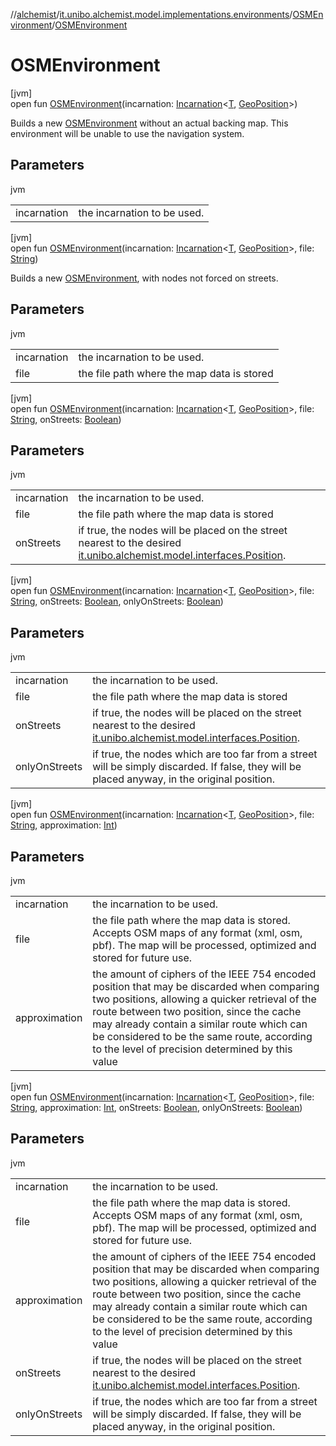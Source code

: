 //[alchemist](../../../index.md)/[it.unibo.alchemist.model.implementations.environments](../index.md)/[OSMEnvironment](index.md)/[OSMEnvironment](-o-s-m-environment.md)

# OSMEnvironment

[jvm]\
open fun [OSMEnvironment](-o-s-m-environment.md)(incarnation: [Incarnation](../../it.unibo.alchemist.model.interfaces/-incarnation/index.md)<[T](https://docs.oracle.com/javase/8/docs/api/java/lang/Iterable.html), [GeoPosition](../../it.unibo.alchemist.model.interfaces/-geo-position/index.md)>)

Builds a new [OSMEnvironment](index.md) without an actual backing map. This environment will be unable to use the navigation system.

## Parameters

jvm

| | |
|---|---|
| incarnation | the incarnation to be used. |

[jvm]\
open fun [OSMEnvironment](-o-s-m-environment.md)(incarnation: [Incarnation](../../it.unibo.alchemist.model.interfaces/-incarnation/index.md)<[T](https://docs.oracle.com/javase/8/docs/api/java/lang/Iterable.html), [GeoPosition](../../it.unibo.alchemist.model.interfaces/-geo-position/index.md)>, file: [String](https://docs.oracle.com/javase/8/docs/api/java/lang/String.html))

Builds a new [OSMEnvironment](index.md), with nodes not forced on streets.

## Parameters

jvm

| | |
|---|---|
| incarnation | the incarnation to be used. |
| file | the file path where the map data is stored |

[jvm]\
open fun [OSMEnvironment](-o-s-m-environment.md)(incarnation: [Incarnation](../../it.unibo.alchemist.model.interfaces/-incarnation/index.md)<[T](https://docs.oracle.com/javase/8/docs/api/java/lang/Iterable.html), [GeoPosition](../../it.unibo.alchemist.model.interfaces/-geo-position/index.md)>, file: [String](https://docs.oracle.com/javase/8/docs/api/java/lang/String.html), onStreets: [Boolean](https://kotlinlang.org/api/latest/jvm/stdlib/kotlin/-boolean/index.html))

## Parameters

jvm

| | |
|---|---|
| incarnation | the incarnation to be used. |
| file | the file path where the map data is stored |
| onStreets | if true, the nodes will be placed on the street nearest to the desired [it.unibo.alchemist.model.interfaces.Position](../../it.unibo.alchemist.model.interfaces/-position/index.md). |

[jvm]\
open fun [OSMEnvironment](-o-s-m-environment.md)(incarnation: [Incarnation](../../it.unibo.alchemist.model.interfaces/-incarnation/index.md)<[T](https://docs.oracle.com/javase/8/docs/api/java/lang/Iterable.html), [GeoPosition](../../it.unibo.alchemist.model.interfaces/-geo-position/index.md)>, file: [String](https://docs.oracle.com/javase/8/docs/api/java/lang/String.html), onStreets: [Boolean](https://kotlinlang.org/api/latest/jvm/stdlib/kotlin/-boolean/index.html), onlyOnStreets: [Boolean](https://kotlinlang.org/api/latest/jvm/stdlib/kotlin/-boolean/index.html))

## Parameters

jvm

| | |
|---|---|
| incarnation | the incarnation to be used. |
| file | the file path where the map data is stored |
| onStreets | if true, the nodes will be placed on the street nearest to the desired [it.unibo.alchemist.model.interfaces.Position](../../it.unibo.alchemist.model.interfaces/-position/index.md). |
| onlyOnStreets | if true, the nodes which are too far from a street will be simply discarded. If false, they will be placed anyway, in the original position. |

[jvm]\
open fun [OSMEnvironment](-o-s-m-environment.md)(incarnation: [Incarnation](../../it.unibo.alchemist.model.interfaces/-incarnation/index.md)<[T](https://docs.oracle.com/javase/8/docs/api/java/lang/Iterable.html), [GeoPosition](../../it.unibo.alchemist.model.interfaces/-geo-position/index.md)>, file: [String](https://docs.oracle.com/javase/8/docs/api/java/lang/String.html), approximation: [Int](https://kotlinlang.org/api/latest/jvm/stdlib/kotlin/-int/index.html))

## Parameters

jvm

| | |
|---|---|
| incarnation | the incarnation to be used. |
| file | the file path where the map data is stored. Accepts OSM maps of any format (xml, osm, pbf). The map will be processed, optimized and stored for future use. |
| approximation | the amount of ciphers of the IEEE 754 encoded position that may be discarded when comparing two positions, allowing a quicker retrieval of the route between two position, since the cache may already contain a similar route which can be considered to be the same route, according to the level of precision determined by this value |

[jvm]\
open fun [OSMEnvironment](-o-s-m-environment.md)(incarnation: [Incarnation](../../it.unibo.alchemist.model.interfaces/-incarnation/index.md)<[T](https://docs.oracle.com/javase/8/docs/api/java/lang/Iterable.html), [GeoPosition](../../it.unibo.alchemist.model.interfaces/-geo-position/index.md)>, file: [String](https://docs.oracle.com/javase/8/docs/api/java/lang/String.html), approximation: [Int](https://kotlinlang.org/api/latest/jvm/stdlib/kotlin/-int/index.html), onStreets: [Boolean](https://kotlinlang.org/api/latest/jvm/stdlib/kotlin/-boolean/index.html), onlyOnStreets: [Boolean](https://kotlinlang.org/api/latest/jvm/stdlib/kotlin/-boolean/index.html))

## Parameters

jvm

| | |
|---|---|
| incarnation | the incarnation to be used. |
| file | the file path where the map data is stored. Accepts OSM maps of any format (xml, osm, pbf). The map will be processed, optimized and stored for future use. |
| approximation | the amount of ciphers of the IEEE 754 encoded position that may be discarded when comparing two positions, allowing a quicker retrieval of the route between two position, since the cache may already contain a similar route which can be considered to be the same route, according to the level of precision determined by this value |
| onStreets | if true, the nodes will be placed on the street nearest to the desired [it.unibo.alchemist.model.interfaces.Position](../../it.unibo.alchemist.model.interfaces/-position/index.md). |
| onlyOnStreets | if true, the nodes which are too far from a street will be simply discarded. If false, they will be placed anyway, in the original position. |
